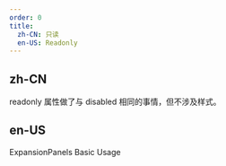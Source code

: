 ```yaml
---
order: 0
title:
  zh-CN: 只读
  en-US: Readonly
---
```


## zh-CN

readonly 属性做了与 disabled 相同的事情，但不涉及样式。

## en-US

ExpansionPanels Basic Usage